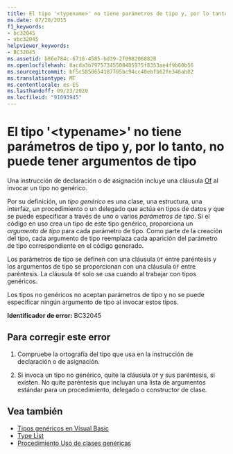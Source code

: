 ```yaml
---
title: El tipo '<typename>' no tiene parámetros de tipo y, por lo tanto, no puede tener argumentos de tipo
ms.date: 07/20/2015
f1_keywords:
- bc32045
- vbc32045
helpviewer_keywords:
- BC32045
ms.assetid: b86e784c-6718-4585-bd39-2f0982068828
ms.openlocfilehash: 8acda3b79757345508405975f8353ae4f9b60b56
ms.sourcegitcommit: bf5c5850654187705bc94cc40ebfb62fe346ab02
ms.translationtype: MT
ms.contentlocale: es-ES
ms.lasthandoff: 09/23/2020
ms.locfileid: "91093945"
---
```

# <a name="type-typename-has-no-type-parameters-and-so-cannot-have-type-arguments"></a>El tipo '\<typename>' no tiene parámetros de tipo y, por lo tanto, no puede tener argumentos de tipo

Una instrucción de declaración o de asignación incluye una cláusula [Of](../language-reference/statements/of-clause.md) al invocar un tipo no genérico.  
  
 Por su definición, un *tipo genérico* es una clase, una estructura, una interfaz, un procedimiento o un delegado que actúa en tipos de datos y que se puede especificar a través de uno o varios *parámetros de tipo*. Si el código en uso crea un tipo de este tipo genérico, proporciona un *argumento de tipo* para cada parámetro de tipo. Como parte de la creación del tipo, cada argumento de tipo reemplaza cada aparición del parámetro de tipo correspondiente en el código generado.  
  
 Los parámetros de tipo se definen con una cláusula `Of` entre paréntesis y los argumentos de tipo se proporcionan con una cláusula `Of` entre paréntesis. La cláusula `Of` solo se usa cuando al trabajar con tipos genéricos.  
  
 Los tipos no genéricos no aceptan parámetros de tipo y no se puede especificar ningún argumento de tipo al invocar estos tipos.  
  
 **Identificador de error:** BC32045  
  
## <a name="to-correct-this-error"></a>Para corregir este error  
  
1. Compruebe la ortografía del tipo que usa en la instrucción de declaración o de asignación.  
  
2. Si invoca un tipo no genérico, quite la cláusula `Of` y sus paréntesis, si existen. No quite paréntesis que incluyan una lista de argumentos estándar para un procedimiento, delegado o constructor de clase.  
  
## <a name="see-also"></a>Vea también

- [Tipos genéricos en Visual Basic](../programming-guide/language-features/data-types/generic-types.md)
- [Type List](../language-reference/statements/type-list.md)
- [Procedimiento Uso de clases genéricas](../programming-guide/language-features/data-types/how-to-use-a-generic-class.md)
